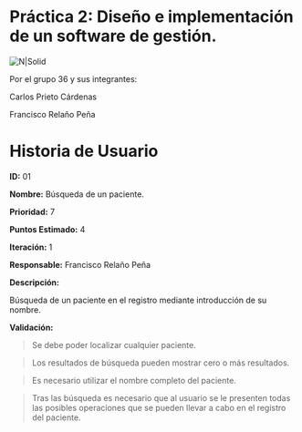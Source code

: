 ﻿# Práctica 2: Diseño e implementación de un software de gestión.

![N|Solid](https://www.uco.es/investigacion/proyectos/SEBASENet/images/Logo_UCO.png)

Por el grupo 36 y sus integrantes:

Carlos Prieto Cárdenas

Francisco Relaño Peña

# Historia de Usuario

**ID:** 01

**Nombre:** Búsqueda de un paciente.

**Prioridad:** 7

**Puntos Estimado:** 4

**Iteración:** 1

**Responsable:** Francisco Relaño Peña

**Descripción:**

Búsqueda de un paciente en el registro mediante introducción de su nombre.

**Validación:**

> Se debe poder localizar cualquier paciente.

> Los resultados de búsqueda pueden mostrar cero o más resultados.

> Es necesario utilizar el nombre completo del paciente.

> Tras las búsqueda es necesario que al usuario se le presenten todas las posibles operaciones que se pueden llevar a cabo en el registro del paciente.
















